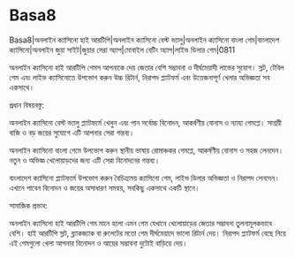 # Basa8

Basa8|অনলাইন ক্যাসিনো হাই আরটিপি|অনলাইন ক্যাসিনো বেস্ট ভ্যালু|অনলাইন ক্যাসিনো বাংলা গেম|বাংলাদেশ ক্যাসিনো|অনলাইন জুয়া সাইট|জুয়ার সেরা অ্যাপ|মোবাইল বেটিং অ্যাপ|লাইভ ডিলার গেম|0811

অনলাইন ক্যাসিনো হাই আরটিপি গেমস আপনাকে দেয় জেতার বেশি সম্ভাবনা ও দীর্ঘমেয়াদী লাভের সুযোগ। স্লট, টেবিল গেম এবং লাইভ ক্যাসিনোতে উপভোগ করুন উচ্চ রিটার্ন, নিরাপদ প্ল্যাটফর্ম এবং উত্তেজনাপূর্ণ খেলার অভিজ্ঞতা সব একসাথে।

প্রধান বিষয়বস্তু:

অনলাইন ক্যাসিনো বেস্ট ভ্যালু প্ল্যাটফর্মে খেলুন এবং পান সর্বোচ্চ বিনোদন, আকর্ষণীয় বোনাস ও ন্যায্য গেমপ্লে। সাশ্রয়ী বাজি ও বড় জয়ের সুযোগে এটি আপনার সেরা গন্তব্য।

অনলাইন ক্যাসিনো বাংলা গেমে উপভোগ করুন স্থানীয় ভাষায় রোমাঞ্চকর গেমপ্লে, আকর্ষণীয় বোনাস ও সহজ লেনদেন। নতুন ও অভিজ্ঞ খেলোয়াড়দের জন্য এটি সেরা বিনোদনের গন্তব্য।

বাংলাদেশ ক্যাসিনো প্ল্যাটফর্মে উপভোগ করুন বৈচিত্র্যময় ক্যাসিনো গেম, লাইভ ডিলার অভিজ্ঞতা ও নিরাপদ লেনদেন। এখানে পাবেন বিনোদন ও জয়ের অসাধারণ সমন্বয়, সবকিছু একসাথে একটি স্থানে।

সামাজিক প্রভাব:

অনলাইন ক্যাসিনো হাই আরটিপি গেম মানে হলো এমন গেম যেখানে খেলোয়াড়ের জেতার সম্ভাবনা তুলনামূলকভাবে বেশি। হাই আরটিপি স্লট, ব্ল্যাকজ্যাক বা রুলেটের মতো গেম দীর্ঘমেয়াদে ভালো রিটার্ন দেয়। নিরাপদ প্ল্যাটফর্ম বেছে নিয়ে এই গেমগুলো খেলা আপনার বিনোদন ও আয়ের সম্ভাবনা দুটোই বাড়িয়ে দেয়।
